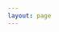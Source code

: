 ```yaml
---
layout: page
---
```


<script lang="ts" setup>
import navigation from '../../.vitepress/views/navigation.vue';
</script>

<navigation 
    uid="48a68f91-784c-4f66-a572-e9c6e1df5d56"
    :superlink="[
        {
            title: 'Tailwindcss',
            icon: 'https://www.tailwindcss.cn/favicon-32x32.png',
            href: 'https://www.tailwindcss.cn/',
            description: '无需离开您的HTML，即可快速建立现代网站。',
        },
        {
            title: 'Animate.css',
            icon: 'https://animate.style/img/favicon.ico',
            href: 'https://animate.style/',
            description: 'Just-add-water CSS animations',
        },
        {
            title: 'Velocity.js',
            icon: '/images/velocity.ico',
            href: 'http://shouce.jb51.net/velocity/index.html',
            description: '简单易用、高性能、功能丰富的轻量级JS动画库',
        },
        {
            title: 'mojs',
            icon: '/images/mojs.ico',
            href: 'https://mojs.github.io/',
            description: 'mojs.github.io',
        },
        {
            title: 'greensock',
            icon: 'https://greensock.com/uploads/monthly_2018_06/favicon.ico.4811a987b377f271db584b422f58e5a7.ico',
            href: 'https://greensock.com/docs/v3',
            description: 'GSAP is an industry standard JavaScript animation library from GreenSock that lets you craft high-performance animations that work in every major browser.',
        },
        {
            title: 'cssinjs',
            icon: 'https://cssinjs.org/images/favicon.ico',
            href: 'https://cssinjs.org/jss-api/',
            description: 'A lib for generating CSS from JavaScript',
        }
    ]"
/>

<style>
.VPPage {
  padding: 0 20px;
}
</style>
